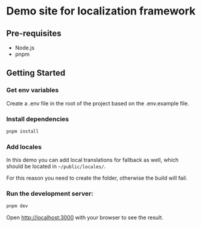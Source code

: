 # Demo site for localization framework

## Pre-requisites

- Node.js
- pnpm

## Getting Started

### Get env variables

Create a .env file in the root of the project based on the .env.example file.

### Install dependencies

```bash
pnpm install
```

### Add locales

In this demo you can add local translations for fallback as well, which should be located in `~/public/locales/`.

For this reason you need to create the folder, otherwise the build will fail.

### Run the development server:

```bash
pnpm dev
```

Open [http://localhost:3000](http://localhost:3000) with your browser to see the result.
